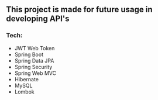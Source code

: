 ## This project is made for future usage in developing API's

### Tech:
- JWT Web Token
- Spring Boot
- Spring Data JPA
- Spring Security
- Spring Web MVC
- Hibernate
- MySQL
- Lombok
